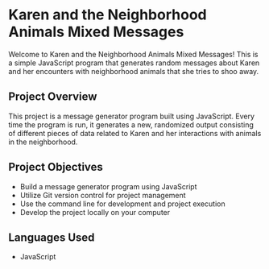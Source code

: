 # Karen and the Neighborhood Animals Mixed Messages

Welcome to Karen and the Neighborhood Animals Mixed Messages! This is a simple JavaScript program that generates random messages about Karen and her encounters with neighborhood animals that she tries to shoo away.

## Project Overview

This project is a message generator program built using JavaScript. Every time the program is run, it generates a new, randomized output consisting of different pieces of data related to Karen and her interactions with animals in the neighborhood.

## Project Objectives

- Build a message generator program using JavaScript
- Utilize Git version control for project management
- Use the command line for development and project execution
- Develop the project locally on your computer

## Languages Used

- JavaScript
